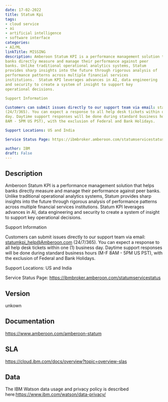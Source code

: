 ```yaml
---
date: 17-02-2022
title: Statum Kpi
tags: 
- cloud service
- ai
- artificial intelligence
- software interface
categories: 
- AI/ML
linkTitle: MISSING
description: Amberoon Statum KPI is a performance management solution that helps
banks directly measure and manage their performance against peer
banks. Unlike traditional operational analytics systems, Statum
provides sharp insights into the future through rigorous analysis of
performance patterns across multiple financial services
institutions.  Statum KPI leverages advances in AI, data engineering
and security to create a system of insight to support key
operational decisions.

Support Information

Customers can submit issues directly to our support team via email: statumkpi_help@Amberoon.com
(24/7/365). You can expect a response to all help desk tickets within one (1) business
day. Daytime support responses will be done during standard business hours (M-F
8AM - 5PM US PST), with the exclusion of Federal and Bank Holidays.

Support Locations: US and India

Service Status Page: https://ibmbroker.amberoon.com/statumservicestatus

author: IBM
draft: False
---
```


## Description

Amberoon Statum KPI is a performance management solution that helps
banks directly measure and manage their performance against peer
banks. Unlike traditional operational analytics systems, Statum
provides sharp insights into the future through rigorous analysis of
performance patterns across multiple financial services
institutions.  Statum KPI leverages advances in AI, data engineering
and security to create a system of insight to support key
operational decisions.

Support Information

Customers can submit issues directly to our support team via email: statumkpi_help@Amberoon.com
(24/7/365). You can expect a response to all help desk tickets within one (1) business
day. Daytime support responses will be done during standard business hours (M-F
8AM - 5PM US PST), with the exclusion of Federal and Bank Holidays.

Support Locations: US and India

Service Status Page: https://ibmbroker.amberoon.com/statumservicestatus


## Version

unkown

## Documentation

https://www.amberoon.com/amberoon-statum

## SLA

https://cloud.ibm.com/docs/overview?topic=overview-slas

## Data

The IBM Watson data usage and privacy policy is described here:https://www.ibm.com/watson/data-privacy/
